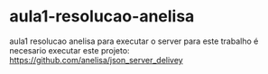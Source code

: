 # aula1-resolucao-anelisa
aula1 resolucao anelisa
para executar o server para este trabalho é necesario executar este projeto: https://github.com/anelisa/json_server_delivey
